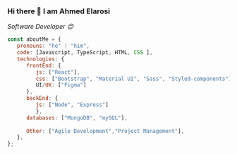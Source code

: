 ### Hi there 👋 I am Ahmed Elarosi

<p><em> Software Developer 😊</br>
</em></p>

```javascript
const aboutMe = {
   pronouns: "he" | "him",
   code: [Javascript, TypeScript, HTML, CSS ],
   technologies: {
      frontEnd: {
         js: ["React"],
         css: ["Bootstrap", "Material UI", "Sass", "Styled-components"],
         UI/UX: ["Figma"]
      },
      backEnd: {
         js: ["Node", "Express"]
         },
      databases: ["MongoDB", "mySQL"],
      
      Other: ["Agile Development","Project Management"], 
   },  
};
```
